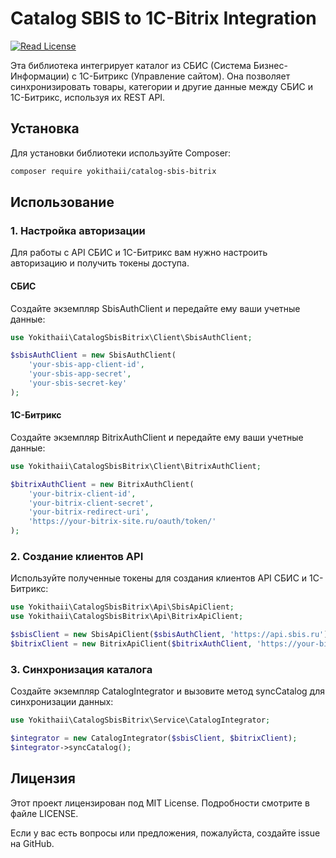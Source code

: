 # Catalog SBIS to 1C-Bitrix Integration

<a href="https://github.com/ramsey/uuid/blob/4.x/LICENSE"><img src="https://img.shields.io/packagist/l/ramsey/uuid.svg?style=flat-square&colorB=darkcyan" alt="Read License"></a>

Эта библиотека интегрирует каталог из СБИС (Система Бизнес-Информации) с 1С-Битрикс (Управление сайтом). Она позволяет синхронизировать товары, категории и другие данные между СБИС и 1С-Битрикс, используя их REST API.

## Установка

Для установки библиотеки используйте Composer:

```bash
composer require yokithaii/catalog-sbis-bitrix
```

## Использование

### 1. Настройка авторизации

   Для работы с API СБИС и 1С-Битрикс вам нужно настроить авторизацию и получить токены доступа.

#### СБИС

Создайте экземпляр SbisAuthClient и передайте ему ваши учетные данные:

```php
use Yokithaii\CatalogSbisBitrix\Client\SbisAuthClient;

$sbisAuthClient = new SbisAuthClient(
    'your-sbis-app-client-id',
    'your-sbis-app-secret',
    'your-sbis-secret-key'
);
```

#### 1С-Битрикс

Создайте экземпляр BitrixAuthClient и передайте ему ваши учетные данные:

```php
use Yokithaii\CatalogSbisBitrix\Client\BitrixAuthClient;

$bitrixAuthClient = new BitrixAuthClient(
    'your-bitrix-client-id',
    'your-bitrix-client-secret',
    'your-bitrix-redirect-uri',
    'https://your-bitrix-site.ru/oauth/token/'
);
```

### 2. Создание клиентов API

Используйте полученные токены для создания клиентов API СБИС и 1С-Битрикс:

```php
use Yokithaii\CatalogSbisBitrix\Api\SbisApiClient;
use Yokithaii\CatalogSbisBitrix\Api\BitrixApiClient;

$sbisClient = new SbisApiClient($sbisAuthClient, 'https://api.sbis.ru');
$bitrixClient = new BitrixApiClient($bitrixAuthClient, 'https://your-bitrix-site.ru/rest/1/');
```

### 3. Синхронизация каталога

Создайте экземпляр CatalogIntegrator и вызовите метод syncCatalog для синхронизации данных:

```php
use Yokithaii\CatalogSbisBitrix\Service\CatalogIntegrator;

$integrator = new CatalogIntegrator($sbisClient, $bitrixClient);
$integrator->syncCatalog();
```

## Лицензия

Этот проект лицензирован под MIT License. Подробности смотрите в файле LICENSE.

Если у вас есть вопросы или предложения, пожалуйста, создайте issue на GitHub.